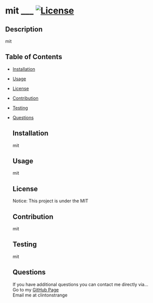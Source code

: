 # mit   ___ [![License](https://img.shields.io/badge/License-MIT-informational.svg)](https://opensource.org/licenses/Apache-2.0)
  
  ## Description
  mit

  ## Table of Contents
* [Installation](#installation)  
* [Usage](#usage)  
* [License](#license)  
* [Contribution](#contribution)  
* [Testing](#testing)  
* [Questions](#questions)
  ## Installation
  mit

  ## Usage
  mit
  
  ## License
  Notice: This project is under the MIT
  
  ## Contribution
  mit

  ## Testing
  mit

  ## Questions
  If you have additional questions you can contact me directly via...  
  Go to my [GitHub Page](github.com/mit)    
  Email me at clintonstrange
  
